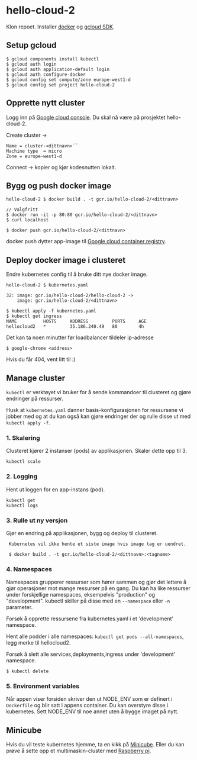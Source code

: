 # hello-cloud-2

Klon repoet. Installer [docker](https://docs.docker.com/docker-for-mac/install/) og [gcloud SDK](https://cloud.google.com/sdk/).


## Setup gcloud
```
$ gcloud components install kubectl
$ gcloud auth login 
$ gcloud auth application-default login
$ gcloud auth configure-docker 
$ gcloud config set compute/zone europe-west1-d
$ gcloud config set project hello-cloud-2
```
## Opprette nytt cluster
Logg inn på [Google cloud console](http://iter.at/hcloud). Du skal nå være på prosjektet hello-cloud-2.

Create cluster ->

    Name = cluster-<dittnavn>´´
    Machine type  = micro
    Zone = europe-west1-d

Connect -> kopier og kjør kodesnutten lokalt.


## Bygg og push docker image 

```
hello-cloud-2 $ docker build . -t gcr.io/hello-cloud-2/<dittnavn>

// Valgfritt
$ docker run -it -p 80:80 gcr.io/hello-cloud-2/<dittnavn>
$ curl localhost

$ docker push gcr.io/hello-cloud-2/<dittnavn>
```

docker push dytter app-image til [Google cloud container registry](http://iter.at/gcr2). 


## Deploy docker image i clusteret

Endre kubernetes config til å bruke ditt nye docker image. 

```
hello-cloud-2 $ kubernetes.yaml

32: image: gcr.io/hello-cloud-2/hello-cloud-2 -> 
    image: gcr.io/hello-cloud-2/<dittnavn>
```


```
$ kubectl apply -f kubernetes.yaml
$ kubectl get ingress
NAME          HOSTS     ADDRESS         PORTS     AGE
hellocloud2   *         35.186.240.49   80        4h
```
Det kan ta noen minutter før loadbalancer tildeler ip-adresse

```
$ google-chrome <address>
```
Hvis du får 404, vent litt til :)


## Manage cluster

`kubectl` er verktøyet vi bruker for å sende kommandoer til clusteret og gjøre endringer på ressurser. 

Husk at `kubernetes.yaml` danner basis-konfigurasjonen for ressursene vi jobber med og at du kan også kan gjøre endringer der og rulle disse ut med `kubectl apply -f`.

### 1. Skalering

Clusteret kjører 2 instanser (pods) av applikasjonen. Skaler dette opp til 3.

```
kubectl scale
```

### 2. Logging

Hent ut loggen for en app-instans (pod).


```
kubectl get 
kubectl logs 
```

### 3. Rulle ut ny versjon

Gjør en endring på applikasjonen, bygg og deploy til clusteret.

```
 Kubernetes vil ikke hente et siste image hvis image tag er uendret.

 $ docker build . -t gcr.io/hello-cloud-2/<dittnavn>:<tagname>

```

### 4. Namespaces
Namespaces grupperer ressurser som hører sammen og gjør det lettere å gjør operasjoner mot mange ressurser på en gang.
Du kan ha like ressurser under forskjellige namespaces, eksempelvis "production" og "development". kubectl skiller på disse med en `--namespace` eller `-n` parameter. 

Forsøk å opprette ressursene fra kubernetes.yaml i et 'development' namespace.

Hent alle podder i alle namespaces: `kubectl get pods --all-namespaces`, legg merke til hellocloud2.

Forsøk å slett alle services,deployments,ingress under 'development' namespace.

```
$ kubectl delete 
```

### 5. Environment variables

Når appen viser forsiden skriver den ut NODE_ENV som er definert i `Dockerfile` og blir satt i appens container. Du kan overstyre disse i kubernetes. Sett NODE_ENV til noe annet uten å bygge imaget på nytt.

## Minicube

Hvis du vil teste kubernetes hjemme, ta en kikk på [Minicube](http://kubernetes.io/docs/getting-started-guides/minikube/). Eller du kan prøve å sette opp et multimaskin-cluster med [Raspberry pi](https://kubecloud.io/setup-a-kubernetes-1-9-0-raspberry-pi-cluster-on-raspbian-using-kubeadm-f8b3b85bc2d1).
